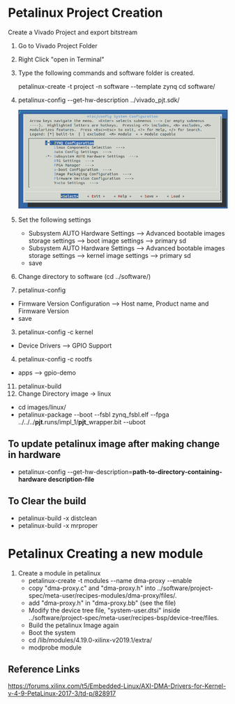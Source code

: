 # Petalinux  Project Creation

Create a Vivado Project and export bitstream

1. Go to Vivado Project Folder
2. Right Click "open in Terminal"
3. Type the following commands and software folder is created.
   
    petalinux-create -t project -n software --template zynq
    cd software/

4. petalinux-config --get-hw-description ../vivado_pjt.sdk/
   
    ![Petalinux](https://github.com/thihakyawjob/Xilinx/blob/master/images/petalinux1.png)
5. Set the following settings
   * Subsystem AUTO Hardware Settings --> Advanced bootable images storage settings --> boot image settings --> primary sd
   * Subsystem AUTO Hardware Settings --> Advanced bootable images storage settings --> kernel image settings --> primary sd
   * save
  1. Change directory to software (cd ../software/)
  2. petalinux-config
   * Firmware Version Configuration --> Host name, Product name and Firmware Version
   * save
  3. petalinux-config -c kernel
   * Device Drivers --> GPIO Support
  4.  petalinux-config -c rootfs  
   * apps --> gpio-demo
  11. petalinux-build
  12. Change Directory image -> linux
   *  cd images/linux/
   *  petalinux-package --boot --fsbl zynq_fsbl.elf --fpga ../../../**pjt**.runs/impl_1/**pjt**_wrapper.bit --uboot
  
## To update petalinux image after making change in hardware
* petalinux-config --get-hw-description=**path-to-directory-containing-hardware description-file**
  
## To Clear the build
   * petalinux-build -x distclean
   * petalinux-build -x mrproper

# Petalinux  Creating a new module
1. Create a module in petalinux
   * petalinux-create -t modules --name dma-proxy --enable
   * copy "dma-proxy.c" and "dma-proxy.h" into ../software/project-spec/meta-user/recipes-modules/dma-proxy/files/.
   * add "dma-proxy.h" in "dma-proxy.bb" (see the file)
   * Modify the device tree file, "system-user.dtsi" inside ../software/project-spec/meta-user/recipes-bsp/device-tree/files.
   * Build the petalinux Image again
   * Boot the system
   * cd /lib/modules/4.19.0-xilinx-v2019.1/extra/
   * modprobe module

## Reference Links
https://forums.xilinx.com/t5/Embedded-Linux/AXI-DMA-Drivers-for-Kernel-v-4-9-PetaLinux-2017-3/td-p/828917

